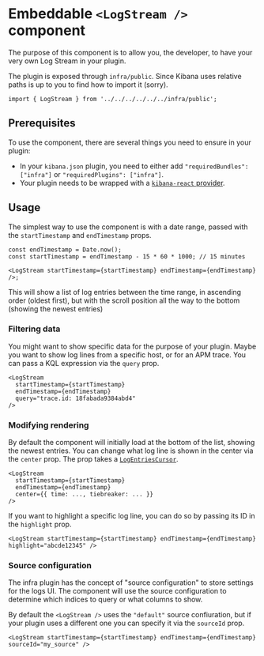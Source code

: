 # Embeddable `<LogStream />` component

The purpose of this component is to allow you, the developer, to have your very own Log Stream in your plugin.

The plugin is exposed through `infra/public`. Since Kibana uses relative paths is up to you to find how to import it (sorry).

```tsx
import { LogStream } from '../../../../../../infra/public';
```

## Prerequisites

To use the component, there are several things you need to ensure in your plugin:

- In your `kibana.json` plugin, you need to either add `"requiredBundles": ["infra"]` or `"requiredPlugins": ["infra"]`.
- Your plugin needs to be wrapped with a [`kibana-react` provider](https://github.com/elastic/kibana/blob/b2d0aa7b7fae1c89c8f9e8854ae73e71be64e765/src/plugins/kibana_react/README.md#L45).

## Usage

The simplest way to use the component is with a date range, passed with the `startTimestamp` and `endTimestamp` props.

```tsx
const endTimestamp = Date.now();
const startTimestamp = endTimestamp - 15 * 60 * 1000; // 15 minutes

<LogStream startTimestamp={startTimestamp} endTimestamp={endTimestamp} />;
```

This will show a list of log entries between the time range, in ascending order (oldest first), but with the scroll position all the way to the bottom (showing the newest entries)

### Filtering data

You might want to show specific data for the purpose of your plugin. Maybe you want to show log lines from a specific host, or for an APM trace. You can pass a KQL expression via the `query` prop.

```tsx
<LogStream
  startTimestamp={startTimestamp}
  endTimestamp={endTimestamp}
  query="trace.id: 18fabada9384abd4"
/>
```

### Modifying rendering

By default the component will initially load at the bottom of the list, showing the newest entries. You can change what log line is shown in the center via the `center` prop. The prop takes a [`LogEntriesCursor`](https://github.com/elastic/kibana/blob/0a6c748cc837c016901f69ff05d81395aa2d41c8/x-pack/plugins/infra/common/http_api/log_entries/common.ts#L9-L13).

```tsx
<LogStream
  startTimestamp={startTimestamp}
  endTimestamp={endTimestamp}
  center={{ time: ..., tiebreaker: ... }}
/>
```

If you want to highlight a specific log line, you can do so by passing its ID in the `highlight` prop.

```tsx
<LogStream startTimestamp={startTimestamp} endTimestamp={endTimestamp} highlight="abcde12345" />
```

### Source configuration

The infra plugin has the concept of "source configuration" to store settings for the logs UI. The component will use the source configuration to determine which indices to query or what columns to show.

By default the `<LogStream />` uses the `"default"` source confiuration, but if your plugin uses a different one you can specify it via the `sourceId` prop.

```tsx
<LogStream startTimestamp={startTimestamp} endTimestamp={endTimestamp} sourceId="my_source" />
```

